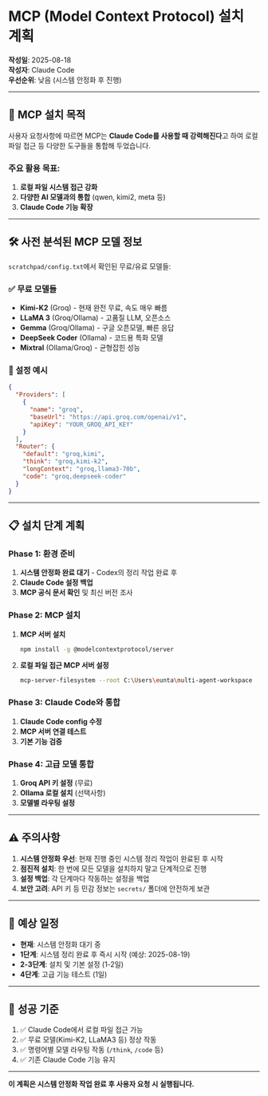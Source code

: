 # MCP (Model Context Protocol) 설치 계획

**작성일**: 2025-08-18  
**작성자**: Claude Code  
**우선순위**: 낮음 (시스템 안정화 후 진행)

---

## 🎯 MCP 설치 목적

사용자 요청사항에 따르면 MCP는 **Claude Code를 사용할 때 강력해진다**고 하여 로컬 파일 접근 등 다양한 도구들을 통합해 두었습니다.

### 주요 활용 목표:
1. **로컬 파일 시스템 접근 강화**
2. **다양한 AI 모델과의 통합** (qwen, kimi2, meta 등)
3. **Claude Code 기능 확장**

---

## 🛠️ 사전 분석된 MCP 모델 정보

`scratchpad/config.txt`에서 확인된 무료/유료 모델들:

### ✅ 무료 모델들
- **Kimi-K2** (Groq) - 현재 완전 무료, 속도 매우 빠름
- **LLaMA 3** (Groq/Ollama) - 고품질 LLM, 오픈소스  
- **Gemma** (Groq/Ollama) - 구글 오픈모델, 빠른 응답
- **DeepSeek Coder** (Ollama) - 코드용 특화 모델
- **Mixtral** (Ollama/Groq) - 균형잡힌 성능

### 🔧 설정 예시
```json
{
  "Providers": [
    {
      "name": "groq",
      "baseUrl": "https://api.groq.com/openai/v1",
      "apiKey": "YOUR_GROQ_API_KEY"
    }
  ],
  "Router": {
    "default": "groq,kimi",
    "think": "groq,kimi-k2", 
    "longContext": "groq,llama3-70b",
    "code": "groq,deepseek-coder"
  }
}
```

---

## 📋 설치 단계 계획

### Phase 1: 환경 준비
1. **시스템 안정화 완료 대기** - Codex의 정리 작업 완료 후
2. **Claude Code 설정 백업**
3. **MCP 공식 문서 확인** 및 최신 버전 조사

### Phase 2: MCP 설치
1. **MCP 서버 설치**
   ```bash
   npm install -g @modelcontextprotocol/server
   ```

2. **로컬 파일 접근 MCP 서버 설정**
   ```bash
   mcp-server-filesystem --root C:\Users\eunta\multi-agent-workspace
   ```

### Phase 3: Claude Code와 통합  
1. **Claude Code config 수정**
2. **MCP 서버 연결 테스트**
3. **기본 기능 검증**

### Phase 4: 고급 모델 통합
1. **Groq API 키 설정** (무료)
2. **Ollama 로컬 설치** (선택사항)  
3. **모델별 라우팅 설정**

---

## ⚠️ 주의사항

1. **시스템 안정화 우선**: 현재 진행 중인 시스템 정리 작업이 완료된 후 시작
2. **점진적 설치**: 한 번에 모든 모델을 설치하지 말고 단계적으로 진행
3. **설정 백업**: 각 단계마다 작동하는 설정을 백업
4. **보안 고려**: API 키 등 민감 정보는 `secrets/` 폴더에 안전하게 보관

---

## 📅 예상 일정

- **현재**: 시스템 안정화 대기 중
- **1단계**: 시스템 정리 완료 후 즉시 시작 (예상: 2025-08-19)  
- **2-3단계**: 설치 및 기본 설정 (1-2일)
- **4단계**: 고급 기능 테스트 (1일)

---

## 🎯 성공 기준

1. ✅ Claude Code에서 로컬 파일 접근 가능
2. ✅ 무료 모델(Kimi-K2, LLaMA3 등) 정상 작동  
3. ✅ 명령어별 모델 라우팅 작동 (`/think`, `/code` 등)
4. ✅ 기존 Claude Code 기능 유지

---

**이 계획은 시스템 안정화 작업 완료 후 사용자 요청 시 실행됩니다.**